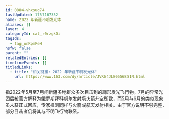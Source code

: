 ```yaml
---
id: 0884-vhxsug74
lastUpdated: 1757167352
name: 2022 年新疆不明发光体
aliases: []
layer: 4
categoryId: cat_r0rzgkOi
tagIds:
  - tag_onKpmFeH
nsfw: false
parent: ""
relatedEntries: []
timelineEvents: []
titledLinks:
  - title: "相关链接: 2022 年新疆不明发光体"
    url: https://www.163.com/dy/article/JVR64JLE0556BS1N.html
---
```


指2022年5月至7月间新疆多地群众多次目击到的扇形发光飞行物。7月的异常光团后被官方解释为俄罗斯拜科努尔发射场火箭升空所致，而5月与6月的类似现象虽未获正式回应，专家推测同样与火箭或航天发射相关。由于官方说明不够完整，部分目击者仍将其与不明飞行物联系。